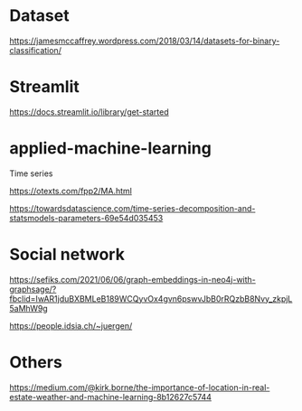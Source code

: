 # Dataset

https://jamesmccaffrey.wordpress.com/2018/03/14/datasets-for-binary-classification/

# Streamlit

https://docs.streamlit.io/library/get-started

<!-- https://scikit-learn.org/stable/auto_examples/inspection/plot_linear_model_coefficient_interpretation.html#marginal-dependencies -->

# applied-machine-learning

Time series

https://otexts.com/fpp2/MA.html

https://towardsdatascience.com/time-series-decomposition-and-statsmodels-parameters-69e54d035453

# Social network

https://sefiks.com/2021/06/06/graph-embeddings-in-neo4j-with-graphsage/?fbclid=IwAR1jduBXBMLeB189WCQyvOx4gvn6pswvJbB0rRQzbB8Nvy_zkpjL5aMhW9g

https://people.idsia.ch/~juergen/

# Others

https://medium.com/@kirk.borne/the-importance-of-location-in-real-estate-weather-and-machine-learning-8b12627c5744
